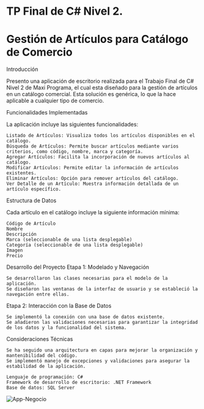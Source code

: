 # TP Final de C# Nivel 2.
#  Gestión de Artículos para Catálogo de Comercio

Introducción

Presento una aplicación de escritorio realizada para el Trabajo Final de C# Nivel 2 de Maxi Programa, el cual esta diseñado para la gestión de artículos en un catálogo comercial. Esta solución es genérica, lo que la hace aplicable a cualquier tipo de comercio.

Funcionalidades Implementadas

La aplicación incluye las siguientes funcionalidades:

    Listado de Artículos: Visualiza todos los artículos disponibles en el catálogo.
    Búsqueda de Artículos: Permite buscar artículos mediante varios criterios, como código, nombre, marca y categoría.
    Agregar Artículos: Facilita la incorporación de nuevos artículos al catálogo.
    Modificar Artículos: Permite editar la información de artículos existentes.
    Eliminar Artículos: Opción para remover artículos del catálogo.
    Ver Detalle de un Artículo: Muestra información detallada de un artículo específico.

Estructura de Datos

Cada artículo en el catálogo incluye la siguiente información mínima:

    Código de Artículo
    Nombre
    Descripción
    Marca (seleccionable de una lista desplegable)
    Categoría (seleccionable de una lista desplegable)
    Imagen
    Precio

Desarrollo del Proyecto
Etapa 1: Modelado y Navegación

    Se desarrollaron las clases necesarias para el modelo de la aplicación.
    Se diseñaron las ventanas de la interfaz de usuario y se estableció la navegación entre ellas.

Etapa 2: Interacción con la Base de Datos

    Se implementó la conexión con una base de datos existente.
    Se añadieron las validaciones necesarias para garantizar la integridad de los datos y la funcionalidad del sistema.

Consideraciones Técnicas

    Se ha seguido una arquitectura en capas para mejorar la organización y mantenibilidad del código.
    Se implementó manejo de excepciones y validaciones para asegurar la estabilidad de la aplicación.

    Lenguaje de programación: C#
    Framework de desarrollo de escritorio: .NET Framework
    Base de datos: SQL Server

![App-Negocio](https://github.com/user-attachments/assets/33d45b72-30f4-4374-b962-ec87a829be27)
